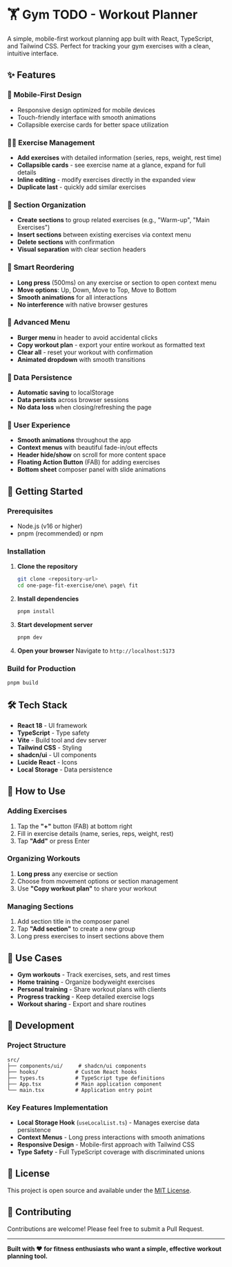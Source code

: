 # 🏋️ Gym TODO - Workout Planner

A simple, mobile-first workout planning app built with React, TypeScript, and Tailwind CSS. Perfect for tracking your gym exercises with a clean, intuitive interface.

## ✨ Features

### 📱 **Mobile-First Design**
- Responsive design optimized for mobile devices
- Touch-friendly interface with smooth animations
- Collapsible exercise cards for better space utilization

### 🏃‍♂️ **Exercise Management**
- **Add exercises** with detailed information (series, reps, weight, rest time)
- **Collapsible cards** - see exercise name at a glance, expand for full details
- **Inline editing** - modify exercises directly in the expanded view
- **Duplicate last** - quickly add similar exercises

### 📁 **Section Organization**
- **Create sections** to group related exercises (e.g., "Warm-up", "Main Exercises")
- **Insert sections** between existing exercises via context menu
- **Delete sections** with confirmation
- **Visual separation** with clear section headers

### 🔄 **Smart Reordering**
- **Long press** (500ms) on any exercise or section to open context menu
- **Move options**: Up, Down, Move to Top, Move to Bottom
- **Smooth animations** for all interactions
- **No interference** with native browser gestures

### 🍔 **Advanced Menu**
- **Burger menu** in header to avoid accidental clicks
- **Copy workout plan** - export your entire workout as formatted text
- **Clear all** - reset your workout with confirmation
- **Animated dropdown** with smooth transitions

### 💾 **Data Persistence**
- **Automatic saving** to localStorage
- **Data persists** across browser sessions
- **No data loss** when closing/refreshing the page

### 🎨 **User Experience**
- **Smooth animations** throughout the app
- **Context menus** with beautiful fade-in/out effects
- **Header hide/show** on scroll for more content space
- **Floating Action Button** (FAB) for adding exercises
- **Bottom sheet** composer panel with slide animations

## 🚀 Getting Started

### Prerequisites
- Node.js (v16 or higher)
- pnpm (recommended) or npm

### Installation

1. **Clone the repository**
   ```bash
   git clone <repository-url>
   cd one-page-fit-exercise/one\ page\ fit
   ```

2. **Install dependencies**
   ```bash
   pnpm install
   ```

3. **Start development server**
   ```bash
   pnpm dev
   ```

4. **Open your browser**
   Navigate to `http://localhost:5173`

### Build for Production

```bash
pnpm build
```

## 🛠️ Tech Stack

- **React 18** - UI framework
- **TypeScript** - Type safety
- **Vite** - Build tool and dev server
- **Tailwind CSS** - Styling
- **shadcn/ui** - UI components
- **Lucide React** - Icons
- **Local Storage** - Data persistence

## 📱 How to Use

### Adding Exercises
1. Tap the **"+"** button (FAB) at bottom right
2. Fill in exercise details (name, series, reps, weight, rest)
3. Tap **"Add"** or press Enter

### Organizing Workouts
1. **Long press** any exercise or section
2. Choose from movement options or section management
3. Use **"Copy workout plan"** to share your workout

### Managing Sections
1. Add section title in the composer panel
2. Tap **"Add section"** to create a new group
3. Long press exercises to insert sections above them

## 🎯 Use Cases

- **Gym workouts** - Track exercises, sets, and rest times
- **Home training** - Organize bodyweight exercises
- **Personal training** - Share workout plans with clients
- **Progress tracking** - Keep detailed exercise logs
- **Workout sharing** - Export and share routines

## 🔧 Development

### Project Structure
```
src/
├── components/ui/     # shadcn/ui components
├── hooks/            # Custom React hooks
├── types.ts          # TypeScript type definitions
├── App.tsx           # Main application component
└── main.tsx          # Application entry point
```

### Key Features Implementation
- **Local Storage Hook** (`useLocalList.ts`) - Manages exercise data persistence
- **Context Menus** - Long press interactions with smooth animations
- **Responsive Design** - Mobile-first approach with Tailwind CSS
- **Type Safety** - Full TypeScript coverage with discriminated unions

## 📄 License

This project is open source and available under the [MIT License](LICENSE).

## 🤝 Contributing

Contributions are welcome! Please feel free to submit a Pull Request.

---

**Built with ❤️ for fitness enthusiasts who want a simple, effective workout planning tool.**